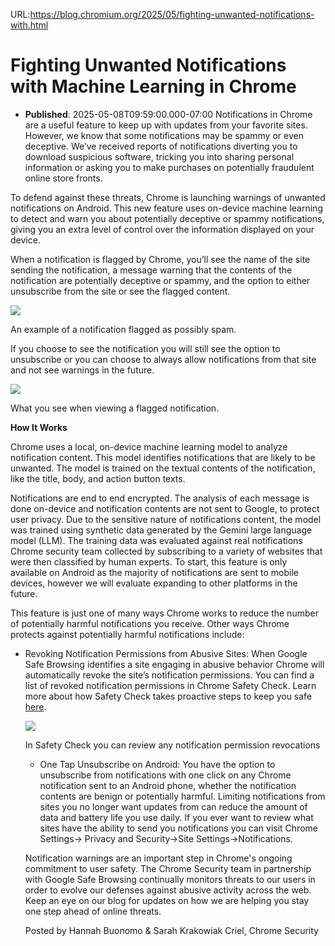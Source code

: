 URL:https://blog.chromium.org/2025/05/fighting-unwanted-notifications-with.html
# Fighting Unwanted Notifications with Machine Learning in Chrome
- **Published**: 2025-05-08T09:59:00.000-07:00
Notifications in Chrome are a useful feature to keep up with updates from your favorite sites. However, we know that some notifications may be spammy or even deceptive. We’ve received reports of notifications diverting you to download suspicious software, tricking you into sharing personal information or asking you to make purchases on potentially fraudulent online store fronts.

To defend against these threats, Chrome is launching warnings of unwanted notifications on Android. This new feature uses on-device machine learning to detect and warn you about potentially deceptive or spammy notifications, giving you an extra level of control over the information displayed on your device.

When a notification is flagged by Chrome, you’ll see the name of the site sending the notification, a message warning that the contents of the notification are potentially deceptive or spammy, and the option to either unsubscribe from the site or see the flagged content.

[![](https://blogger.googleusercontent.com/img/b/R29vZ2xl/AVvXsEjdCMwUjjbBbWbcsIDPz1-12QyQOWYYHRBrw-V3fZlpdpLIhb-KR6ZQVUnB5Lc0CcsLuOLaz5H6TxtxbcFfNSnaSRcEN6f-NeXe4Q271frko8j3oKrH-lIBFoWWtq17stBqfEHK8sOj-epcZoXj43KRHpEWjlnYF-jFYWC0qrDf4hTBsAAzgvbBRI-os7ft/s1600/Screenshot%202025-05-07%20at%202.41.50%E2%80%AFPM.png)](https://blogger.googleusercontent.com/img/b/R29vZ2xl/AVvXsEjdCMwUjjbBbWbcsIDPz1-12QyQOWYYHRBrw-V3fZlpdpLIhb-KR6ZQVUnB5Lc0CcsLuOLaz5H6TxtxbcFfNSnaSRcEN6f-NeXe4Q271frko8j3oKrH-lIBFoWWtq17stBqfEHK8sOj-epcZoXj43KRHpEWjlnYF-jFYWC0qrDf4hTBsAAzgvbBRI-os7ft/s1600/Screenshot%202025-05-07%20at%202.41.50%E2%80%AFPM.png)

An example of a notification flagged as possibly spam.

If you choose to see the notification you will still see the option to unsubscribe or you can choose to always allow notifications from that site and not see warnings in the future.

[![](https://blogger.googleusercontent.com/img/b/R29vZ2xl/AVvXsEi-pUXQlfKAIH427ozKplzv2geQz_cNc_EOjxSaB9K4nRDXhbiFGYBpR6FTWd95ehGxVZ0de_piDUmEjis_tShIJddv27scbA0rs3KjyL5DvNXoN_ABiikAvQTp6bDeMjHMEO5PP-4Mjy3-b-Fe0sKSQpVVoXsP3X2mqrHF2mfAQCd9ltrBBnA5HxhUfkgG/s1600/Screenshot%202025-05-07%20at%202.42.46%E2%80%AFPM.png)](https://blogger.googleusercontent.com/img/b/R29vZ2xl/AVvXsEi-pUXQlfKAIH427ozKplzv2geQz_cNc_EOjxSaB9K4nRDXhbiFGYBpR6FTWd95ehGxVZ0de_piDUmEjis_tShIJddv27scbA0rs3KjyL5DvNXoN_ABiikAvQTp6bDeMjHMEO5PP-4Mjy3-b-Fe0sKSQpVVoXsP3X2mqrHF2mfAQCd9ltrBBnA5HxhUfkgG/s1600/Screenshot%202025-05-07%20at%202.42.46%E2%80%AFPM.png)

What you see when viewing a flagged notification.

**How It Works**

Chrome uses a local, on-device machine learning model to analyze notification content. This model identifies notifications that are likely to be unwanted. The model is trained on the textual contents of the notification, like the title, body, and action button texts.

Notifications are end to end encrypted. The analysis of each message is done on-device and notification contents are not sent to Google, to protect user privacy. Due to the sensitive nature of notifications content, the model was trained using synthetic data generated by the Gemini large language model (LLM). The training data was evaluated against real notifications Chrome security team collected by subscribing to a variety of websites that were then classified by human experts. To start, this feature is only available on Android as the majority of notifications are sent to mobile devices, however we will evaluate expanding to other platforms in the future.

This feature is just one of many ways Chrome works to reduce the number of potentially harmful notifications you receive. Other ways Chrome protects against potentially harmful notifications include:

* Revoking Notification Permissions from Abusive Sites: When Google Safe Browsing identifies a site engaging in abusive behavior Chrome will automatically revoke the site’s notification permissions. You can find a list of revoked notification permissions in Chrome Safety Check. Learn more about how Safety Check takes proactive steps to keep you safe [here](https://blog.google/products/chrome/google-chrome-safety-update-september-2024/).

  [![](https://blogger.googleusercontent.com/img/b/R29vZ2xl/AVvXsEi5CxgP6_T4VgVFXAXEmGas2RK5XFTjJ4VA_VutYgOVMaD_S7ZXuttjUIhptyxlU5e4jubpkFXywT9OQK0a-p5ZV39T2MCLTPgqfo-fige9b9rCArWP6o2KJPXlST_Me59-64fzOCGYjQs6egCWhrK5EqJYyxrKIIFquoBTcaRlt43hg-u1Fu7odm8B9F7C/s1600/Screenshot%202025-05-07%20at%202.43.48%E2%80%AFPM.png)](https://blogger.googleusercontent.com/img/b/R29vZ2xl/AVvXsEi5CxgP6_T4VgVFXAXEmGas2RK5XFTjJ4VA_VutYgOVMaD_S7ZXuttjUIhptyxlU5e4jubpkFXywT9OQK0a-p5ZV39T2MCLTPgqfo-fige9b9rCArWP6o2KJPXlST_Me59-64fzOCGYjQs6egCWhrK5EqJYyxrKIIFquoBTcaRlt43hg-u1Fu7odm8B9F7C/s1600/Screenshot%202025-05-07%20at%202.43.48%E2%80%AFPM.png)

  In Safety Check you can review any notification permission revocations

  + One Tap Unsubscribe on Android: You have the option to unsubscribe from notifications with one click on any Chrome notification sent to an Android phone, whether the notification contents are benign or potentially harmful. Limiting notifications from sites you no longer want updates from can reduce the amount of data and battery life you use daily. If you ever want to review what sites have the ability to send you notifications you can visit Chrome Settings-> Privacy and Security->Site Settings->Notifications.

  Notification warnings are an important step in Chrome's ongoing commitment to user safety. The Chrome Security team in partnership with Google Safe Browsing continually monitors threats to our users in order to evolve our defenses against abusive activity across the web. Keep an eye on our blog for updates on how we are helping you stay one step ahead of online threats.

  Posted by Hannah Buonomo & Sarah Krakowiak Criel, Chrome Security